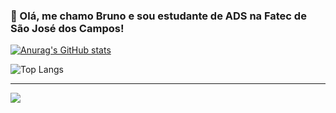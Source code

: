 ### 👋 Olá, me chamo Bruno e sou estudante de ADS na Fatec de São José dos Campos!

[![Anurag's GitHub stats](https://github-readme-stats.vercel.app/api?username=BrunoVieira30&theme=tokyonight)](https://github.com/anuraghazra/github-readme-stats)

![Top Langs](https://github-readme-stats.vercel.app/api/top-langs/?username=BrunoVieira30&layout=compact&theme=tokyonight)

------------------
<a href="https://www.linkedin.com/in/bruno-vieira-b999a2224/"><img src="https://img.shields.io/badge/LinkedIn-0077B5?style=for-the-badge&logo=linkedin&logoColor=white" /></a>
